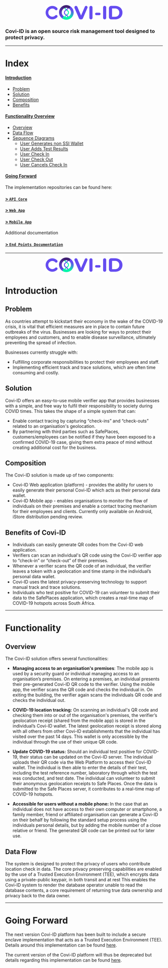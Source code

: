 <div align="center">
    <img src="./imgs/logo-dark.png">
</div>
<h3>
    Covi-ID is an open source risk management tool designed to protect privacy.
</h3>

---

# Index

#### [Introduction](#Introduction-two)
* [Problem](#Problem)
* [Solution](#Solution)
* [Composition](#Composition)
* [Benefits](#Benefits-of-Covi-ID)

#### [Functionality Overview](#Functionality-Overview)
* [Overview](#Overview)
* [Data Flow](#Data-Flow)
* [Sequence Diagrams](#sequence-diagrams)
    * [User Generates non SSI Wallet](#user-generates-non-ssi-wallet)
    * [User Adds Test Results](#user-adds-test-results)
    * [User Check In](#user-check-in)
    * [User Check Out](#user-check-out)
    * [User Cancels Check In](#user-cancels-check-in)

#### [Going Forward](#going-forward)

The implementation repositories can be found here:

#### [> `API Core`](https://github.com/covi-id/cid-api-core) 
#### [> `Web App`](https://github.com/covi-id/cid-web-app)
#### [> `Mobile App`](https://github.com/covi-id/cid-mob-app)

Additional documentation

#### [> `End Points Documentation`](https://github.com/covi-id/cid-documentation/blob/master/end_points.md)

---

<div align="center">
    <img src="./imgs/logo-dark.png">
</div>

# Introduction

## Problem

As countries attempt to kickstart their economy in the wake of the COVID-19 crisis, it is vital that efficient measures are in place to contain future outbreaks of the virus. Businesses are looking for ways to protect their employees and customers, and to enable disease surveillance, ultimately preventing the spread of infection.

Businesses currently struggle with:

* Fulfilling corporate responsibilities to protect their employees and staff.
* Implementing efficient track and trace solutions, which are often time consuming and costly.

## Solution

Covi-ID offers an easy-to-use mobile verifier app that provides businesses with a simple, and free way to fulfil their responsibility to society during COVID times. This takes the shape of a simple system that can:

* Enable contact tracing by capturing “check-ins” and “check-outs” related to an organisation's geolocation.
* By partnering with third parties such as SafePlaces, customers/employees can be notified if they have been exposed to a confirmed COVID-19 case, giving them extra peace of mind without creating additional cost for the business.

## Composition

The Covi-ID solution is made up of two components:

* Covi-ID Web application (platform) - provides the ability for users to easily generate their personal Covi-ID which acts as their personal data wallet.
* Covi-ID Mobile app - enables organisations to monitor the flow of individuals on their premises and enable a contact tracing mechanism for their employees and clients. Currently only available on Android, iStore distribution pending review. 

## Benefits of Covi-ID

* Individuals can easily generate QR codes from the Covi-ID web application.
* Verifiers can scan an individual's QR code using the Covi-ID verifier app to “check-in” or “check-out” of their premises.
* Whenever a verifier scans the QR code of an individual, the verifier leaves a token with a geolocation and time stamp in the individual’s personal data wallet.
* Covi-ID uses the latest privacy-preserving technology to support manual track and trace solutions.
* Individuals who test positive for COVID-19 can volunteer to submit their data to the SafePlaces application, which creates a real-time map of COVID-19 hotspots across South Africa.

---

# Functionality

## Overview

The Covi-ID solution offers several functionalities:

* **Managing access to an organisation's premises**: The mobile app is used by a security guard or individual managing access to an organisation’s premises. On entering a premises, an individual presents their pre-generated Covi-ID QR code to the verifier. Using the mobile app, the verifier scans the QR code and checks the individual in. On exiting the building, the verifier again scans the individuals QR code and checks the individual out.

* **COVID-19 location tracking:** On scanning an individual's QR code and checking them into or out of the organisation's premises, the verifier’s geolocation receipt (shared from the mobile app) is stored in the individual’s Covi-ID wallet. The latest geolocation receipt is stored along with all others from other Covi-ID establishments that the individual has visited over the past 14 days. This wallet is only accessible by the individual through the use of their unique QR code. 

* **Update COVID-19 status:** Should an individual test positive for COVID-19, their status can be updated on the Covi-ID server. The individual uploads their QR code via the Web Platform to access their Covi-ID wallet. The individual is then able to enter the details of their test, including the test reference number, laboratory through which the test was conducted, and test date. The individual can volunteer to submit their anonymous geolocation receipts to Safe Places. Once the data is submitted to the Safe Places server, it contributes to a real-time map of COVID-19 hotspots.

* **Accessible for users without a mobile phone:** In the case that an individual does not have access to their own computer or smartphone, a family member, friend or affiliated organisation can generate a Covi-ID on their behalf by following the standard setup process using the individuals personal details, but by adding the mobile number of a close relative or friend. The generated QR code can be printed out for later use.


## Data Flow

The system is designed to protect the privacy of users who contribute location check in data. The core privacy preserving capabilities are enabled by the use of a Trusted Execution Environment (TEE), which encrypts data using a private-public keypair, in both transit and at rest This enables the Covi-ID system to render the database operator unable to read the database contents, a core requirement of returning true data ownership and privacy back to the data owner.

---

# Going Forward
The next version Covi-ID platform has been built to include a secure enclave implementation that acts as a Trusted Execution Environment (TEE). Details around this implementation can be found [here](https://github.com/covi-id/cid-documentation/blob/master/enclave.md).

The current version of the Covi-ID platform will thus be deprecated but details regarding this implementation can be found [here](https://github.com/covi-id/cid-documentation/blob/master/coviid_api.md).